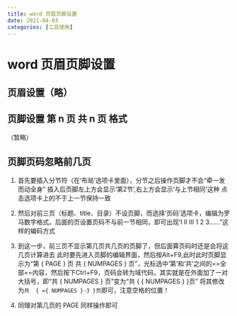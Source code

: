 ```yaml
---
title: word 页眉页脚设置
date: 2021-04-03
categories: [工具使用]
---
```


# word 页眉页脚设置

## 页眉设置（略）

## 页脚设置 第  n  页  共  n  页  格式

（暂略）

## 页脚页码忽略前几页

1. 首先要插入分节符（在‘布局’选项卡里面），分节之后操作页脚才不会“牵一发而动全身”
   插入后页脚左上方会显示‘第2节’,右上方会显示‘与上节相同’这种
   点击选项卡上的不于上一节保持一致

2. 然后对前三页（标题、title、目录）不设页脚，而选择‘页码’选项卡，编辑为罗马数字格式。后面的页设置页码不与前一节相同，即可出现‘Ⅰ Ⅱ Ⅲ 1 2 3……”这样的编码方式

3. 到这一步，前三页不显示第几页共几页的页脚了，但后面算页码时还是会将这几页计算进去
   此时要先进入页脚的编辑界面，然后按Alt+F9,此时此时页脚显示为“第 { PAGE } 页 共 { NUMPAGES } 页”，光标选中‘第’和‘共’之间的==全部==内容，然后按下Ctrl+F9，页码会转为域代码，其实就是在外面加了一对大括号，即“共 { NUMPAGES } 页”变为“共  { { NUMPAGES } }页”
   将其修改为`共  { ={ NUMPAGES }-3 }页`即可，注意空格的位置！
4. 同理对第几页的 PAGE 同样操作即可
